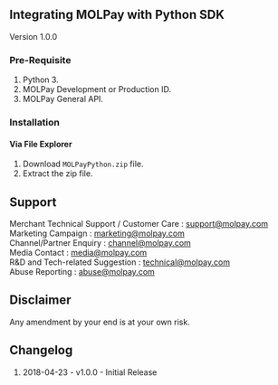 ## Integrating MOLPay with Python SDK
Version 1.0.0

### Pre-Requisite
1. Python 3.
2. MOLPay Development or Production ID.
3. MOLPay General API.

### Installation
#### Via File Explorer
1. Download `MOLPayPython.zip` file.
2. Extract the zip file. 

Support
-------

Merchant Technical Support / Customer Care : support@molpay.com <br>
Marketing Campaign : marketing@molpay.com <br>
Channel/Partner Enquiry : channel@molpay.com <br>
Media Contact : media@molpay.com <br>
R&D and Tech-related Suggestion : technical@molpay.com <br>
Abuse Reporting : abuse@molpay.com

Disclaimer
----------
Any amendment by your end is at your own risk.

Changelog
----------
1. 2018-04-23 - v1.0.0 - Initial Release
